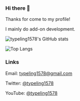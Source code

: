 ### Hi there 👋

Thanks for come to my profile!

I mainly do add-on development.

![typeling1578's GitHub stats](https://github-readme-stats-typeling1578.vercel.app/api?username=typeling1578&show_icons=true)

![Top Langs](https://github-readme-stats-typeling1578.vercel.app/api/top-langs/?username=typeling1578&exclude_repo=icns-code-cross-platform,Vivaldia,dino-game)

### Links
Email: typeling1578@gmail.com

Twitter: [@typeling1578](https://twitter.com/typeling1578)

YouTube: [@typeling1578](https://youtube.com/@typeling1578)
